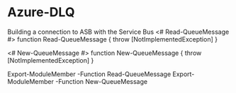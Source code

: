 # Azure-DLQ
Building a connection to ASB with the Service Bus
<#
    Read-QueueMessage
#>
function Read-QueueMessage
{
    throw [NotImplementedException]
}
 
<#
    New-QueueMessage
#>
function New-QueueMessage
{
    throw [NotImplementedException]
}
 
Export-ModuleMember -Function Read-QueueMessage
Export-ModuleMember -Function New-QueueMessage
